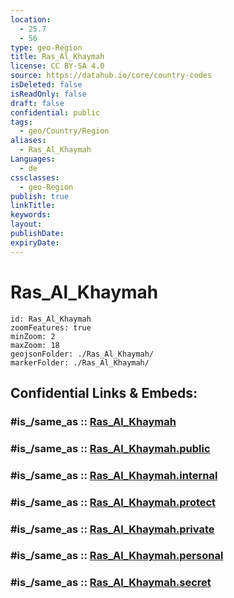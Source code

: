 ```yaml
---
location:
  - 25.7
  - 56
type: geo-Region
title: Ras_Al_Khaymah
license: CC BY-SA 4.0
source: https://datahub.io/core/country-codes
isDeleted: false
isReadOnly: false
draft: false
confidential: public
tags:
  - geo/Country/Region
aliases:
  - Ras_Al_Khaymah
Languages:
  - de
cssclasses:
  - geo-Region
publish: true
linkTitle:
keywords:
layout:
publishDate:
expiryDate:
---
```


# Ras_Al_Khaymah

```leaflet
id: Ras_Al_Khaymah
zoomFeatures: true 
minZoom: 2 
maxZoom: 18
geojsonFolder: ./Ras_Al_Khaymah/
markerFolder: ./Ras_Al_Khaymah/
```


## Confidential Links & Embeds: 

### #is_/same_as :: [Ras_Al_Khaymah](/_Standards/Earth/Continent/Asia/Asia~West/United_Arab_Emirates/Counties~UAE/Ras_Al_Khaymah.md) 

### #is_/same_as :: [Ras_Al_Khaymah.public](/_public/Earth/Continent/Asia/Asia~West/United_Arab_Emirates/Counties~UAE/Ras_Al_Khaymah.public.md) 

### #is_/same_as :: [Ras_Al_Khaymah.internal](/_internal/Earth/Continent/Asia/Asia~West/United_Arab_Emirates/Counties~UAE/Ras_Al_Khaymah.internal.md) 

### #is_/same_as :: [Ras_Al_Khaymah.protect](/_protect/Earth/Continent/Asia/Asia~West/United_Arab_Emirates/Counties~UAE/Ras_Al_Khaymah.protect.md) 

### #is_/same_as :: [Ras_Al_Khaymah.private](/_private/Earth/Continent/Asia/Asia~West/United_Arab_Emirates/Counties~UAE/Ras_Al_Khaymah.private.md) 

### #is_/same_as :: [Ras_Al_Khaymah.personal](/_personal/Earth/Continent/Asia/Asia~West/United_Arab_Emirates/Counties~UAE/Ras_Al_Khaymah.personal.md) 

### #is_/same_as :: [Ras_Al_Khaymah.secret](/_secret/Earth/Continent/Asia/Asia~West/United_Arab_Emirates/Counties~UAE/Ras_Al_Khaymah.secret.md)

